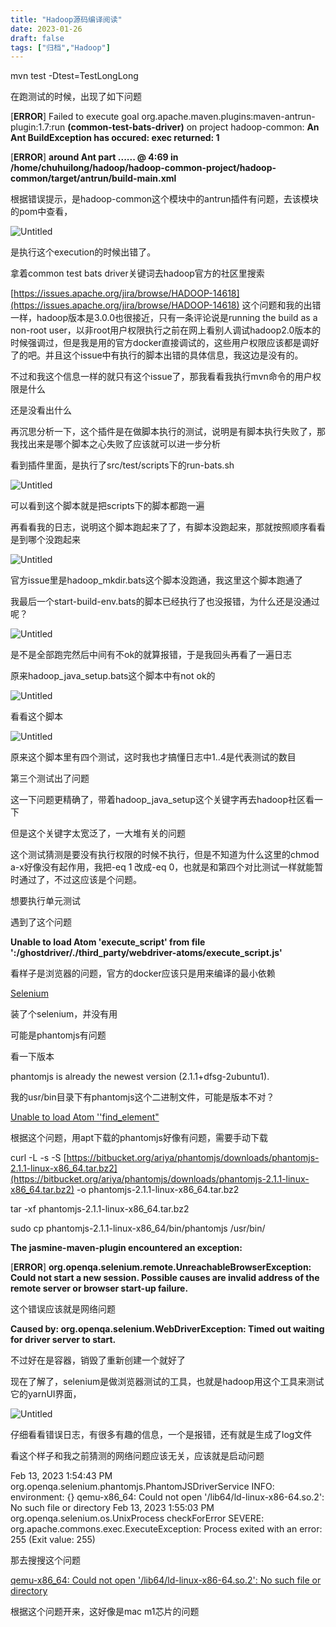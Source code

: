 ```yaml
---
title: "Hadoop源码编译阅读"
date: 2023-01-26
draft: false
tags: ["归档","Hadoop"]
---
```


mvn test -Dtest=TestLongLong

在跑测试的时候，出现了如下问题

[**ERROR**] Failed to execute goal org.apache.maven.plugins:maven-antrun-plugin:1.7:run **(common-test-bats-driver)** on project hadoop-common: **An Ant BuildException has occured: exec returned: 1**

[**ERROR**] **around Ant part ...<exec failonerror="true" dir="src/test/scripts" executable="bash">... @ 4:69 in /home/chuhuilong/hadoop/hadoop-common-project/hadoop-common/target/antrun/build-main.xml**

根据错误提示，是hadoop-common这个模块中的antrun插件有问题，去该模块的pom中查看，

![Untitled](/img/Hadoop%E6%BA%90%E7%A0%81%E7%BC%96%E8%AF%91%E9%98%85%E8%AF%BB%2011b293b017f446a38fb96ab426acdebe/Untitled.png)

是执行这个execution的时候出错了。

拿着common test bats driver关键词去hadoop官方的社区里搜索

[https://issues.apache.org/jira/browse/HADOOP-14618](https://issues.apache.org/jira/browse/HADOOP-14618) 这个问题和我的出错一样，hadoop版本是3.0.0也很接近，只有一条评论说是running the build as a non-root user，以非root用户权限执行之前在网上看别人调试hadoop2.0版本的时候强调过，但是我是用的官方docker直接调试的，这些用户权限应该都是调好了的吧。并且这个issue中有执行的脚本出错的具体信息，我这边是没有的。

不过和我这个信息一样的就只有这个issue了，那我看看我执行mvn命令的用户权限是什么

还是没看出什么

再沉思分析一下，这个插件是在做脚本执行的测试，说明是有脚本执行失败了，那我找出来是哪个脚本之心失败了应该就可以进一步分析

看到插件里面，是执行了src/test/scripts下的run-bats.sh

![Untitled](/img/Hadoop%E6%BA%90%E7%A0%81%E7%BC%96%E8%AF%91%E9%98%85%E8%AF%BB%2011b293b017f446a38fb96ab426acdebe/Untitled%201.png)

可以看到这个脚本就是把scripts下的脚本都跑一遍

再看看我的日志，说明这个脚本跑起来了了，有脚本没跑起来，那就按照顺序看看是到哪个没跑起来

![Untitled](/img/Hadoop%E6%BA%90%E7%A0%81%E7%BC%96%E8%AF%91%E9%98%85%E8%AF%BB%2011b293b017f446a38fb96ab426acdebe/Untitled%202.png)

官方issue里是hadoop_mkdir.bats这个脚本没跑通，我这里这个脚本跑通了

我最后一个start-build-env.bats的脚本已经执行了也没报错，为什么还是没通过呢？

![Untitled](/img/Hadoop%E6%BA%90%E7%A0%81%E7%BC%96%E8%AF%91%E9%98%85%E8%AF%BB%2011b293b017f446a38fb96ab426acdebe/Untitled%203.png)

是不是全部跑完然后中间有不ok的就算报错，于是我回头再看了一遍日志

原来hadoop_java_setup.bats这个脚本中有not ok的

![Untitled](/img/Hadoop%E6%BA%90%E7%A0%81%E7%BC%96%E8%AF%91%E9%98%85%E8%AF%BB%2011b293b017f446a38fb96ab426acdebe/Untitled%204.png)

看看这个脚本

![Untitled](/img/Hadoop%E6%BA%90%E7%A0%81%E7%BC%96%E8%AF%91%E9%98%85%E8%AF%BB%2011b293b017f446a38fb96ab426acdebe/Untitled%205.png)

原来这个脚本里有四个测试，这时我也才搞懂日志中1..4是代表测试的数目

第三个测试出了问题

这一下问题更精确了，带着hadoop_java_setup这个关键字再去hadoop社区看一下

但是这个关键字太宽泛了，一大堆有关的问题

这个测试猜测是要没有执行权限的时候不执行，但是不知道为什么这里的chmod a-x好像没有起作用，我把-eq 1 改成-eq 0，也就是和第四个对比测试一样就能暂时通过了，不过这应该是个问题。

想要执行单元测试

遇到了这个问题

**Unable to load Atom 'execute_script' from file ':/ghostdriver/./third_party/webdriver-atoms/execute_script.js'**

看样子是浏览器的问题，官方的docker应该只是用来编译的最小依赖

[Selenium](http://about.uuspider.com/2017/12/17/selenium.html)

装了个selenium，并没有用

可能是phantomjs有问题

看一下版本

phantomjs is already the newest version (2.1.1+dfsg-2ubuntu1).

我的usr/bin目录下有phantomjs这个二进制文件，可能是版本不对？

[Unable to load Atom ''find_element"](https://stackoverflow.com/questions/36770303/unable-to-load-atom-find-element)

根据这个问题，用apt下载的phantomjs好像有问题，需要手动下载

curl -L -s -S [https://bitbucket.org/ariya/phantomjs/downloads/phantomjs-2.1.1-linux-x86_64.tar.bz2](https://bitbucket.org/ariya/phantomjs/downloads/phantomjs-2.1.1-linux-x86_64.tar.bz2) -o phantomjs-2.1.1-linux-x86_64.tar.bz2

tar -xf phantomjs-2.1.1-linux-x86_64.tar.bz2

sudo cp phantomjs-2.1.1-linux-x86_64/bin/phantomjs /usr/bin/

**The jasmine-maven-plugin encountered an exception:**

[**ERROR**] **org.openqa.selenium.remote.UnreachableBrowserException: Could not start a new session. Possible causes are invalid address of the remote server or browser start-up failure.**

这个错误应该就是网络问题

**Caused by: org.openqa.selenium.WebDriverException: Timed out waiting for driver server to start.**

不过好在是容器，销毁了重新创建一个就好了

现在了解了，selenium是做浏览器测试的工具，也就是hadoop用这个工具来测试它的yarnUI界面，

![Untitled](/img/Hadoop%E6%BA%90%E7%A0%81%E7%BC%96%E8%AF%91%E9%98%85%E8%AF%BB%2011b293b017f446a38fb96ab426acdebe/Untitled%206.png)

仔细看看错误日志，有很多有趣的信息，一个是报错，还有就是生成了log文件

看这个样子和我之前猜测的网络问题应该无关，应该就是启动问题

Feb 13, 2023 1:54:43 PM org.openqa.selenium.phantomjs.PhantomJSDriverService <init>
INFO: environment: {}
qemu-x86_64: Could not open '/lib64/ld-linux-x86-64.so.2': No such file or directory
Feb 13, 2023 1:55:03 PM org.openqa.selenium.os.UnixProcess checkForError
SEVERE: org.apache.commons.exec.ExecuteException: Process exited with an error: 255 (Exit value: 255)

那去搜搜这个问题

[qemu-x86_64: Could not open '/lib64/ld-linux-x86-64.so.2': No such file or directory](https://stackoverflow.com/questions/71040681/qemu-x86-64-could-not-open-lib64-ld-linux-x86-64-so-2-no-such-file-or-direc)

根据这个问题开来，这好像是mac m1芯片的问题